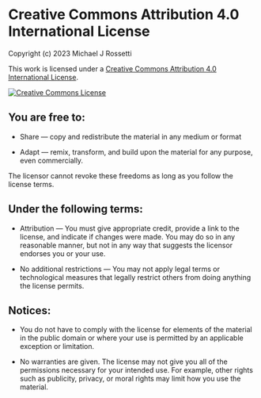 # Creative Commons Attribution 4.0 International License

Copyright (c) 2023 Michael J Rossetti

This work is licensed under a <a rel="license" href="http://creativecommons.org/licenses/by/4.0/">Creative Commons Attribution 4.0 International License</a>.

<a rel="license" href="http://creativecommons.org/licenses/by/4.0/"><img alt="Creative Commons License" style="border-width:0" src="https://i.creativecommons.org/l/by/4.0/88x31.png" /></a>

## You are free to:

  + Share — copy and redistribute the material in any medium or format

  + Adapt — remix, transform, and build upon the material for any purpose, even commercially.

The licensor cannot revoke these freedoms as long as you follow the license terms.


## Under the following terms:

  + Attribution — You must give appropriate credit, provide a link to the license, and indicate if changes were made. You may do so in any reasonable manner, but not in any way that suggests the licensor endorses you or your use.

  + No additional restrictions — You may not apply legal terms or technological measures that legally restrict others from doing anything the license permits.

## Notices:

  + You do not have to comply with the license for elements of the material in the public domain or where your use is permitted by an applicable exception or limitation.

  + No warranties are given. The license may not give you all of the permissions necessary for your intended use. For example, other rights such as publicity, privacy, or moral rights may limit how you use the material.
